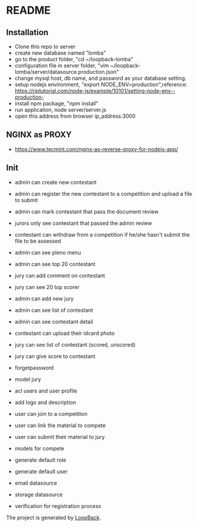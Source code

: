 # README

## Installation
- Clone this repo to server
- create new database named "lomba"
- go to the product folder, "cd ~/loopback-lomba"
- configuration file in server folder, "vim ~/loopback-lomba/server/datasource.production.json"
- change mysql host, db name, and password as your database setting.
- setup nodejs environment, "export NODE_ENV=production",reference: https://riptutorial.com/node-js/example/10101/setting-node-env--production-
- install npm package, "npm install"
- run application, node server/server.js
- open this address from browser ip_address:3000

## NGINX as PROXY
- https://www.tecmint.com/nginx-as-reverse-proxy-for-nodejs-app/


## Init

- admin can create new contestant
- admin can register the new contestant to a competition and upload a file to submit

- admin can mark contestant that pass the document review
- jurors only see contestant that passed the admin review
- contestant can withdraw from a competition if he/she hasn't submit the file to be assessed

- admin can see pleno menu
- admin can see top 20 contestant

- jury can add comment on contestant
- jury can see 20 top scorer
- admin can add new jury

- admin can see list of contestant
- admin can see contestant detail
- contestant can upload their idcard photo
- jury can see list of contestant (scored, unscored)
- jury can give score to contestant

- forgetpassword

- model jury
- acl users and user profile

- add logo and description
- user can join to a competition
- user can link the material to compete
- user can submit their material to jury

- models for compete

- generate default role
- generate default user
- email datasource
- storage datasource
- verification for registration process

The project is generated by [LoopBack](http://loopback.io).
